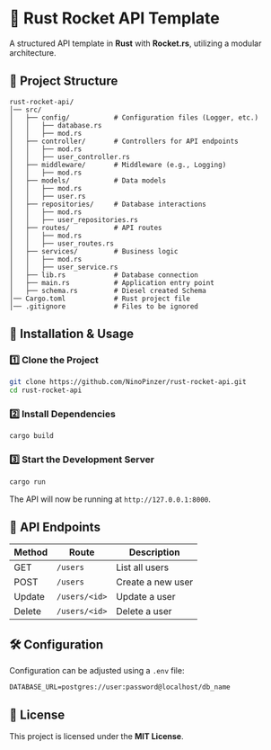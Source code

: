 # 🚀 Rust Rocket API Template

A structured API template in **Rust** with **Rocket.rs**, utilizing a modular architecture.

## 📂 Project Structure

```
rust-rocket-api/
│── src/
│   ├── config/           # Configuration files (Logger, etc.)
│   │   ├── database.rs
│   │   ├── mod.rs
│   ├── controller/       # Controllers for API endpoints
│   │   ├── mod.rs
│   │   ├── user_controller.rs
│   ├── middleware/       # Middleware (e.g., Logging)
│   │   ├── mod.rs
│   ├── models/           # Data models
│   │   ├── mod.rs
│   │   ├── user.rs
│   ├── repositories/     # Database interactions
│   │   ├── mod.rs
│   │   ├── user_repositories.rs
│   ├── routes/           # API routes
│   │   ├── mod.rs
│   │   ├── user_routes.rs
│   ├── services/         # Business logic
│   │   ├── mod.rs
│   │   ├── user_service.rs
│   ├── lib.rs            # Database connection
│   ├── main.rs           # Application entry point
│   ├── schema.rs         # Diesel created Schema
│── Cargo.toml            # Rust project file
│── .gitignore            # Files to be ignored
```

## 🚀 Installation & Usage

### 1️⃣ **Clone the Project**

```sh
git clone https://github.com/NinoPinzer/rust-rocket-api.git
cd rust-rocket-api
```

### 2️⃣ **Install Dependencies**

```sh
cargo build
```

### 3️⃣ **Start the Development Server**

```sh
cargo run
```

The API will now be running at `http://127.0.0.1:8000`.

## 📡 API Endpoints

| Method | Route         | Description       |
| ------ | ------------- | ----------------- |
| GET    | `/users`      | List all users    |
| POST   | `/users`      | Create a new user |
| Update | `/users/<id>` | Update a user     |
| Delete | `/users/<id>` | Delete a user     |

## 🛠 Configuration

Configuration can be adjusted using a `.env` file:

```
DATABASE_URL=postgres://user:password@localhost/db_name
```

## 📜 License

This project is licensed under the **MIT License**.

